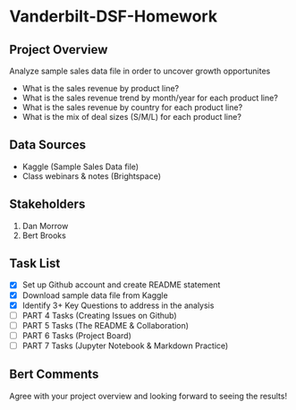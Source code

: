 # Vanderbilt-DSF-Homework

## Project Overview
Analyze sample sales data file in order to uncover growth opportunites
- What is the sales revenue by product line?
- What is the sales revenue trend by month/year for each product line?
- What is the sales revenue by country for each product line?
- What is the mix of deal sizes (S/M/L) for each product line?

## Data Sources
- Kaggle (Sample Sales Data file)
- Class webinars & notes (Brightspace)

## Stakeholders
1. Dan Morrow
2. Bert Brooks

## Task List
- [X] Set up Github account and create README statement
- [X] Download sample data file from Kaggle
- [X] Identify 3+ Key Questions to address in the analysis
- [ ] PART 4 Tasks (Creating Issues on Github)
- [ ] PART 5 Tasks (The README & Collaboration)
- [ ] PART 6 Tasks (Project Board)
- [ ] PART 7 Tasks (Jupyter Notebook & Markdown Practice)

## Bert Comments
Agree with your project overview and looking forward to seeing the results!
